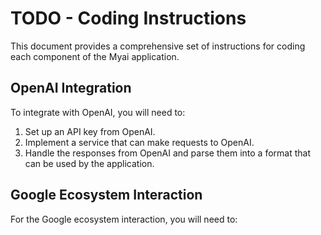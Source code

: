 # TODO - Coding Instructions

This document provides a comprehensive set of instructions for coding each component of the Myai application.


## OpenAI Integration

To integrate with OpenAI, you will need to:

1. Set up an API key from OpenAI.
2. Implement a service that can make requests to OpenAI.
3. Handle the responses from OpenAI and parse them into a format that can be used by the application.

## Google Ecosystem Interaction

For the Google ecosystem interaction, you will need to:

